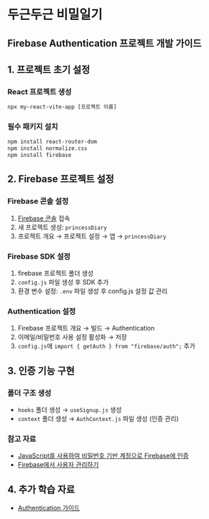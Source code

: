 # 두근두근 비밀일기

## Firebase Authentication 프로젝트 개발 가이드

## 1. 프로젝트 초기 설정

### React 프로젝트 생성

```bash
npx my-react-vite-app [프로젝트 이름]
```

### 필수 패키지 설치

```bash
npm install react-router-dom
npm install normalize.css
npm install firebase
```

## 2. Firebase 프로젝트 설정

### Firebase 콘솔 설정

1. [Firebase 콘솔](https://firebase.google.com/products-build?hl=ko) 접속
2. 새 프로젝트 생성: `princessDiary`
3. 프로젝트 개요 → 프로젝트 설정 → 앱 → `princessDiary`

### Firebase SDK 설정

1. firebase 프로젝트 폴더 생성
2. `config.js` 파일 생성 후 SDK 추가
3. 환경 변수 설정: `.env` 파일 생성 후 config.js 설정 값 관리

### Authentication 설정

1. Firebase 프로젝트 개요 → 빌드 → Authentication
2. 이메일/비밀번호 사용 설정 활성화 → 저장
3. `config.js`에 `import { getAuth } from "firebase/auth";` 추가

## 3. 인증 기능 구현

### 폴더 구조 생성

- `hooks` 폴더 생성 → `useSignup.js` 생성
- `context` 폴더 생성 → `AuthContext.js` 파일 생성 (인증 관리)

### 참고 자료

- [JavaScript를 사용하여 비밀번호 기반 계정으로 Firebase에 인증](https://firebase.google.com/docs/auth/web/password-auth?hl=ko)
- [Firebase에서 사용자 관리하기](https://firebase.google.com/docs/auth/web/manage-users?hl=ko)

## 4. 추가 학습 자료

- [Authentication 가이드](https://paullabworkspace.notion.site/1-Authentication-231ebf76ee8a81c9a0c2f851e76ad922)
